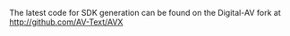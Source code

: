 The latest code for SDK generation can be found on the Digital-AV fork at http://github.com/AV-Text/AVX